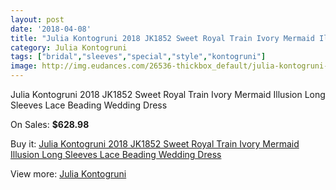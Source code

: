 ```yaml
---
layout: post
date: '2018-04-08'
title: "Julia Kontogruni 2018 JK1852 Sweet Royal Train Ivory Mermaid Illusion Long Sleeves Lace Beading Wedding Dress"
category: Julia Kontogruni
tags: ["bridal","sleeves","special","style","kontogruni"]
image: http://img.eudances.com/26536-thickbox_default/julia-kontogruni-2018-jk1852-sweet-royal-train-ivory-mermaid-illusion-long-sleeves-lace-beading-wedding-dress.jpg
---
```

Julia Kontogruni 2018 JK1852 Sweet Royal Train Ivory Mermaid Illusion Long Sleeves Lace Beading Wedding Dress

On Sales: **$628.98**
<a href="https://www.eudances.com/en/julia-kontogruni/8884-julia-kontogruni-2018-jk1852-sweet-royal-train-ivory-mermaid-illusion-long-sleeves-lace-beading-wedding-dress.html"><amp-img layout="responsive" width="600" height="600" src="//img.eudances.com/26536-thickbox_default/julia-kontogruni-2018-jk1852-sweet-royal-train-ivory-mermaid-illusion-long-sleeves-lace-beading-wedding-dress.jpg" alt="Julia Kontogruni 2018 JK1852 Sweet Royal Train Ivory Mermaid Illusion Long Sleeves Lace Beading Wedding Dress 0" /></a>
<a href="https://www.eudances.com/en/julia-kontogruni/8884-julia-kontogruni-2018-jk1852-sweet-royal-train-ivory-mermaid-illusion-long-sleeves-lace-beading-wedding-dress.html"><amp-img layout="responsive" width="600" height="600" src="//img.eudances.com/26543-thickbox_default/julia-kontogruni-2018-jk1852-sweet-royal-train-ivory-mermaid-illusion-long-sleeves-lace-beading-wedding-dress.jpg" alt="Julia Kontogruni 2018 JK1852 Sweet Royal Train Ivory Mermaid Illusion Long Sleeves Lace Beading Wedding Dress 1" /></a>
<a href="https://www.eudances.com/en/julia-kontogruni/8884-julia-kontogruni-2018-jk1852-sweet-royal-train-ivory-mermaid-illusion-long-sleeves-lace-beading-wedding-dress.html"><amp-img layout="responsive" width="600" height="600" src="//img.eudances.com/26542-thickbox_default/julia-kontogruni-2018-jk1852-sweet-royal-train-ivory-mermaid-illusion-long-sleeves-lace-beading-wedding-dress.jpg" alt="Julia Kontogruni 2018 JK1852 Sweet Royal Train Ivory Mermaid Illusion Long Sleeves Lace Beading Wedding Dress 2" /></a>
<a href="https://www.eudances.com/en/julia-kontogruni/8884-julia-kontogruni-2018-jk1852-sweet-royal-train-ivory-mermaid-illusion-long-sleeves-lace-beading-wedding-dress.html"><amp-img layout="responsive" width="600" height="600" src="//img.eudances.com/26541-thickbox_default/julia-kontogruni-2018-jk1852-sweet-royal-train-ivory-mermaid-illusion-long-sleeves-lace-beading-wedding-dress.jpg" alt="Julia Kontogruni 2018 JK1852 Sweet Royal Train Ivory Mermaid Illusion Long Sleeves Lace Beading Wedding Dress 3" /></a>
<a href="https://www.eudances.com/en/julia-kontogruni/8884-julia-kontogruni-2018-jk1852-sweet-royal-train-ivory-mermaid-illusion-long-sleeves-lace-beading-wedding-dress.html"><amp-img layout="responsive" width="600" height="600" src="//img.eudances.com/26540-thickbox_default/julia-kontogruni-2018-jk1852-sweet-royal-train-ivory-mermaid-illusion-long-sleeves-lace-beading-wedding-dress.jpg" alt="Julia Kontogruni 2018 JK1852 Sweet Royal Train Ivory Mermaid Illusion Long Sleeves Lace Beading Wedding Dress 4" /></a>
<a href="https://www.eudances.com/en/julia-kontogruni/8884-julia-kontogruni-2018-jk1852-sweet-royal-train-ivory-mermaid-illusion-long-sleeves-lace-beading-wedding-dress.html"><amp-img layout="responsive" width="600" height="600" src="//img.eudances.com/26539-thickbox_default/julia-kontogruni-2018-jk1852-sweet-royal-train-ivory-mermaid-illusion-long-sleeves-lace-beading-wedding-dress.jpg" alt="Julia Kontogruni 2018 JK1852 Sweet Royal Train Ivory Mermaid Illusion Long Sleeves Lace Beading Wedding Dress 5" /></a>
<a href="https://www.eudances.com/en/julia-kontogruni/8884-julia-kontogruni-2018-jk1852-sweet-royal-train-ivory-mermaid-illusion-long-sleeves-lace-beading-wedding-dress.html"><amp-img layout="responsive" width="600" height="600" src="//img.eudances.com/26538-thickbox_default/julia-kontogruni-2018-jk1852-sweet-royal-train-ivory-mermaid-illusion-long-sleeves-lace-beading-wedding-dress.jpg" alt="Julia Kontogruni 2018 JK1852 Sweet Royal Train Ivory Mermaid Illusion Long Sleeves Lace Beading Wedding Dress 6" /></a>
<a href="https://www.eudances.com/en/julia-kontogruni/8884-julia-kontogruni-2018-jk1852-sweet-royal-train-ivory-mermaid-illusion-long-sleeves-lace-beading-wedding-dress.html"><amp-img layout="responsive" width="600" height="600" src="//img.eudances.com/26537-thickbox_default/julia-kontogruni-2018-jk1852-sweet-royal-train-ivory-mermaid-illusion-long-sleeves-lace-beading-wedding-dress.jpg" alt="Julia Kontogruni 2018 JK1852 Sweet Royal Train Ivory Mermaid Illusion Long Sleeves Lace Beading Wedding Dress 7" /></a>

Buy it: [Julia Kontogruni 2018 JK1852 Sweet Royal Train Ivory Mermaid Illusion Long Sleeves Lace Beading Wedding Dress](https://www.eudances.com/en/julia-kontogruni/8884-julia-kontogruni-2018-jk1852-sweet-royal-train-ivory-mermaid-illusion-long-sleeves-lace-beading-wedding-dress.html "Julia Kontogruni 2018 JK1852 Sweet Royal Train Ivory Mermaid Illusion Long Sleeves Lace Beading Wedding Dress")

View more: [Julia Kontogruni](https://www.eudances.com/en/130-julia-kontogruni "Julia Kontogruni")